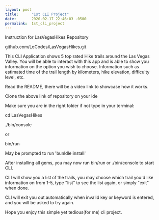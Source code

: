 ```yaml
---
layout: post
title:      "1st CLI Project"
date:       2020-02-17 22:46:03 -0500
permalink:  1st_cli_project
---
```





Instruction for LasVegasHikes Repository 

github.com/LoCodes/LasVegasHikes.git

This CLI Application shows 5 top rated Hike trails around  the Las Vegas Valley. You will be able to interact with this app and is able to show you information on the option you wish to choose. Information such as estimated time of the trail length by kilometers, hike elevation, difficulty level,  etc. 

Read the README, there will be a video link to showcase how it works. 


Clone the above link of repository on your ide

Make sure you are in the right folder if not type in your terminal: 

cd LasVegasHikes 

 ./bin/console  

or 

 bin/run 

May  be prompted to run 'bunldle install' 

After installing all gems, you may now run bin/run or ./bin/console to start CLI.


CLI will show you a list of the trails, you may choose which trail you'd like information on from 1-5, type "list" to see the list again, or simply "exit" when done. 

CLI will exit you out automatically when invalid key or keyword is entered, and you will be asked to try again. 


Hope you enjoy this simple yet tedious(for me) cli project. 
